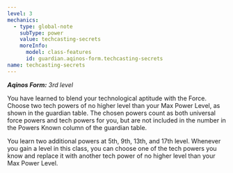 ```yaml
---
level: 3
mechanics:
  - type: global-note
    subType: power
    value: techcasting-secrets
    moreInfo:
      model: class-features
      id: guardian.aqinos-form.techcasting-secrets
name: techcasting-secrets
---
```

_**Aqinos Form:** 3rd level_
You have learned to blend your technological aptitude with the Force. Choose two tech powers of no higher level than your Max Power Level, as shown in the guardian table. The chosen powers count as both universal force powers and tech powers for you, but are not included in the number in the Powers Known column of the guardian table.
You learn two additional powers at 5th, 9th, 13th, and 17th level. Whenever you gain a level in this class, you can choose one of the tech powers you know and replace it with another tech power of no higher level than your Max Power Level.